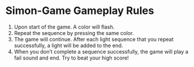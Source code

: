 # Simon-Game Gameplay Rules
1. Upon start of the game. A color will flash.
2. Repeat the sequence by pressing the same color.
3. The game will continue. After each light sequence that you repeat successfully, a light will be added to the end.
4. When you don’t complete a sequence successfully, the game will play a fail sound and end. Try to beat your high score!
